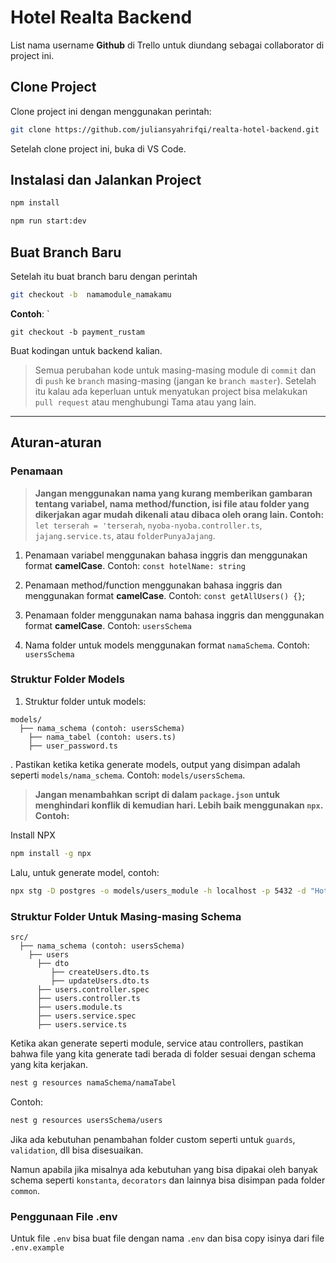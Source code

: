 # Hotel Realta Backend

List nama username **Github** di Trello untuk diundang sebagai collaborator di project ini.

## Clone Project

Clone project ini dengan menggunakan perintah:

```bash
git clone https://github.com/juliansyahrifqi/realta-hotel-backend.git
```

Setelah clone project ini, buka di VS Code.

## Instalasi dan Jalankan Project

```bash
npm install

npm run start:dev
```

## Buat Branch Baru

Setelah itu buat branch baru dengan perintah

```bash
git checkout -b  namamodule_namakamu
```

**Contoh**: `

```
git checkout -b payment_rustam
```

Buat kodingan untuk backend kalian.

> Semua perubahan kode untuk masing-masing module di `commit` dan di `push` ke `branch` masing-masing (jangan ke `branch master`).
> Setelah itu kalau ada keperluan untuk menyatukan project bisa melakukan `pull request` atau menghubungi Tama atau yang lain.

---

## Aturan-aturan

### Penamaan

> **Jangan menggunakan nama yang kurang memberikan gambaran tentang variabel, nama method/function, isi file atau folder yang dikerjakan agar mudah dikenali atau dibaca oleh orang lain. Contoh:** `let terserah = 'terserah`, `nyoba-nyoba.controller.ts`, `jajang.service.ts`, atau `folderPunyaJajang`.

1. Penamaan variabel menggunakan bahasa inggris dan menggunakan format **camelCase**.
   Contoh: `const hotelName: string`

2. Penamaan method/function menggunakan bahasa inggris dan menggunakan format **camelCase**.
   Contoh: `const getAllUsers() {}`;

3. Penamaan folder menggunakan nama bahasa inggris dan menggunakan format **camelCase**.
   Contoh: `usersSchema`

4. Nama folder untuk models menggunakan format `namaSchema`.
   Contoh: `usersSchema`

### Struktur Folder Models

1. Struktur folder untuk models:

```
models/
  ├── nama_schema (contoh: usersSchema)
    ├── nama_tabel (contoh: users.ts)
    ├── user_password.ts
```

. Pastikan ketika ketika generate models, output yang disimpan adalah seperti `models/nama_schema`. Contoh: `models/usersSchema`.

> **Jangan menambahkan script di dalam `package.json` untuk menghindari konflik di kemudian hari. Lebih baik menggunakan `npx`. Contoh:**

Install NPX

```bash
npm install -g npx
```

Lalu, untuk generate model, contoh:

```bash
npx stg -D postgres -o models/users_module -h localhost -p 5432 -d "HotelRealtaDB" -u postgres -x "your_password" --indices --associations-file association.csv --clean
```

### Struktur Folder Untuk Masing-masing Schema

```
src/
  ├── nama_schema (contoh: usersSchema)
    ├── users
      ├── dto
         ├── createUsers.dto.ts
         ├── updateUsers.dto.ts
      ├── users.controller.spec
      ├── users.controller.ts
      ├── users.module.ts
      ├── users.service.spec
      ├── users.service.ts
```

Ketika akan generate seperti module, service atau controllers, pastikan bahwa file yang kita generate tadi berada di folder sesuai dengan schema yang kita kerjakan.

```bash
nest g resources namaSchema/namaTabel
```

Contoh:

```bash
nest g resources usersSchema/users
```

Jika ada kebutuhan penambahan folder custom seperti untuk `guards`, `validation`, dll bisa disesuaikan.

Namun apabila jika misalnya ada kebutuhan yang bisa dipakai oleh banyak schema seperti `konstanta`, `decorators` dan lainnya bisa disimpan pada folder `common`.

### Penggunaan File .env

Untuk file `.env` bisa buat file dengan nama `.env` dan bisa copy isinya dari file `.env.example`
